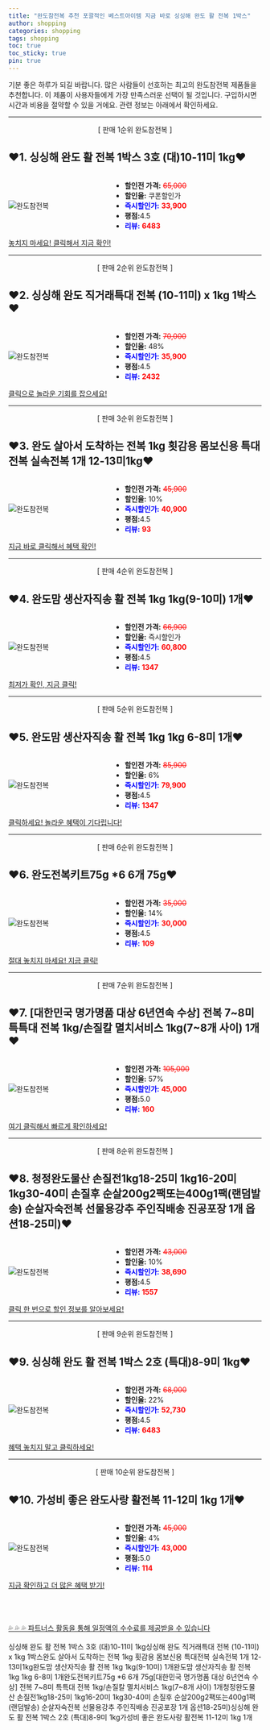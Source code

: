 ```yaml
---
title: "완도참전복 추천 포괄적인 베스트아이템 지금 바로 싱싱해 완도 활 전복 1박스"
author: shopping
categories: shopping
tags: shopping
toc: true
toc_sticky: true
pin: true
---
```

기분 좋은 하루가 되길 바랍니다. 많은 사람들이 선호하는 최고의 완도참전복 제품들을 추천합니다. 이 제품이 사용자들에게 가장 만족스러운 선택이 될 것입니다. 구입하시면 시간과 비용을 절약할 수 있을 거에요. 관련 정보는 아래에서 확인하세요.

---
<p class="toplist" style="margin: 0 auto; display: block; width: fit-content;">[ 판매 1순위 완도참전복 ]</p>

<h2><strong>❤️1. 싱싱해 완도 활 전복 1박스 3호 (대)10-11미 1kg❤️</strong></h2>

<div style="display: flex; align-items: center;">
    <div style="flex: 0.4;">
        <img src="https://thumbnail8.coupangcdn.com/thumbnails/remote/230x230ex/image/vendor_inventory/a623/895a57251cdf1cb9a46b8e5ecc821db28e55c3c247634571ee88a073d1e9.png" alt="완도참전복" style="max-width: 100%;">
    </div>
    <div style="flex: 0.6; margin-left: 10px;">
        <ul>
            <li><strong>할인전 가격:</strong> <del style="color: red;">65,000</del></li>
            <li><strong>할인율:</strong> 쿠폰할인가</li>
            <li><span style='color:blue'><strong>즉시할인가:</strong></span> <span style='color:red'><strong>33,900</strong></span></li>
            <li><strong>평점:</strong>4.5</li>
            <li><span style='color:blue'><strong>리뷰:</strong></span> <span style='color:red'><strong>6483</strong></span></li>
        </ul>
    </div>
</div>
<div class="center">
    <a href="https://selin100587.github.io?lptag=AF9450613&subid=githubio&pageKey=98733634&traceid=V0-153&itemId=302673103&vendorItemId=71351832341" class="myButton">
        놓치지 마세요! 클릭해서 지금 확인!
    </a>
</div>


---
<p class="toplist" style="margin: 0 auto; display: block; width: fit-content;">[ 판매 2순위 완도참전복 ]</p>

<h2><strong>❤️2. 싱싱해 완도 직거래특대 전복 (10-11미) x 1kg 1박스❤️</strong></h2>

<div style="display: flex; align-items: center;">
    <div style="flex: 0.4;">
        <img src="https://thumbnail7.coupangcdn.com/thumbnails/remote/230x230ex/image/vendor_inventory/502b/97bae6f7347f0af12b9eb71b1e8f6e87f601475526f068935b62990b1b58.jpg" alt="완도참전복" style="max-width: 100%;">
    </div>
    <div style="flex: 0.6; margin-left: 10px;">
        <ul>
            <li><strong>할인전 가격:</strong> <del style="color: red;">70,000</del></li>
            <li><strong>할인율:</strong> 48%</li>
            <li><span style='color:blue'><strong>즉시할인가:</strong></span> <span style='color:red'><strong>35,900</strong></span></li>
            <li><strong>평점:</strong>4.5</li>
            <li><span style='color:blue'><strong>리뷰:</strong></span> <span style='color:red'><strong>2432</strong></span></li>
        </ul>
    </div>
</div>
<div class="center">
    <a href="https://selin100587.github.io?lptag=AF9450613&subid=githubio&pageKey=7457668606&traceid=V0-153&itemId=19430968963&vendorItemId=3745622338" class="myButton">
        클릭으로 놀라운 기회를 잡으세요!
    </a>
</div>


---
<p class="toplist" style="margin: 0 auto; display: block; width: fit-content;">[ 판매 3순위 완도참전복 ]</p>

<h2><strong>❤️3. 완도 살아서 도착하는 전복 1kg 횟감용 몸보신용 특대전복 실속전복 1개 12-13미1kg❤️</strong></h2>

<div style="display: flex; align-items: center;">
    <div style="flex: 0.4;">
        <img src="https://thumbnail8.coupangcdn.com/thumbnails/remote/230x230ex/image/vendor_inventory/e289/d09a4d6aa173c0c8049dd7df0852c1b2884f4e74846ea568fa0d849bcca4.jpg" alt="완도참전복" style="max-width: 100%;">
    </div>
    <div style="flex: 0.6; margin-left: 10px;">
        <ul>
            <li><strong>할인전 가격:</strong> <del style="color: red;">45,900</del></li>
            <li><strong>할인율:</strong> 10%</li>
            <li><span style='color:blue'><strong>즉시할인가:</strong></span> <span style='color:red'><strong>40,900</strong></span></li>
            <li><strong>평점:</strong>4.5</li>
            <li><span style='color:blue'><strong>리뷰:</strong></span> <span style='color:red'><strong>93</strong></span></li>
        </ul>
    </div>
</div>
<div class="center">
    <a href="https://selin100587.github.io?lptag=AF9450613&subid=githubio&pageKey=7312448643&traceid=V0-153&itemId=20383981981&vendorItemId=85426276487" class="myButton">
        지금 바로 클릭해서 혜택 확인!
    </a>
</div>


---
<p class="toplist" style="margin: 0 auto; display: block; width: fit-content;">[ 판매 4순위 완도참전복 ]</p>

<h2><strong>❤️4. 완도맘 생산자직송 활 전복 1kg 1kg(9-10미) 1개❤️</strong></h2>

<div style="display: flex; align-items: center;">
    <div style="flex: 0.4;">
        <img src="https://thumbnail9.coupangcdn.com/thumbnails/remote/230x230ex/image/vendor_inventory/090f/aa205ba602fd46b29e4645e66c7f59302de199419c464e9c4562a9d73ded.jpg" alt="완도참전복" style="max-width: 100%;">
    </div>
    <div style="flex: 0.6; margin-left: 10px;">
        <ul>
            <li><strong>할인전 가격:</strong> <del style="color: red;">66,900</del></li>
            <li><strong>할인율:</strong> 즉시할인가</li>
            <li><span style='color:blue'><strong>즉시할인가:</strong></span> <span style='color:red'><strong>60,800</strong></span></li>
            <li><strong>평점:</strong>4.5</li>
            <li><span style='color:blue'><strong>리뷰:</strong></span> <span style='color:red'><strong>1347</strong></span></li>
        </ul>
    </div>
</div>
<div class="center">
    <a href="https://selin100587.github.io?lptag=AF9450613&subid=githubio&pageKey=140732703&traceid=V0-153&itemId=19792106637&vendorItemId=4004992416" class="myButton">
        최저가 확인, 지금 클릭!
    </a>
</div>


---
<p class="toplist" style="margin: 0 auto; display: block; width: fit-content;">[ 판매 5순위 완도참전복 ]</p>

<h2><strong>❤️5. 완도맘 생산자직송 활 전복 1kg 1kg 6-8미 1개❤️</strong></h2>

<div style="display: flex; align-items: center;">
    <div style="flex: 0.4;">
        <img src="https://thumbnail9.coupangcdn.com/thumbnails/remote/230x230ex/image/vendor_inventory/090f/aa205ba602fd46b29e4645e66c7f59302de199419c464e9c4562a9d73ded.jpg" alt="완도참전복" style="max-width: 100%;">
    </div>
    <div style="flex: 0.6; margin-left: 10px;">
        <ul>
            <li><strong>할인전 가격:</strong> <del style="color: red;">85,900</del></li>
            <li><strong>할인율:</strong> 6%</li>
            <li><span style='color:blue'><strong>즉시할인가:</strong></span> <span style='color:red'><strong>79,900</strong></span></li>
            <li><strong>평점:</strong>4.5</li>
            <li><span style='color:blue'><strong>리뷰:</strong></span> <span style='color:red'><strong>1347</strong></span></li>
        </ul>
    </div>
</div>
<div class="center">
    <a href="https://selin100587.github.io?lptag=AF9450613&subid=githubio&pageKey=140732703&traceid=V0-153&itemId=19792106533&vendorItemId=4004992404" class="myButton">
        클릭하세요! 놀라운 혜택이 기다립니다!
    </a>
</div>


---
<p class="toplist" style="margin: 0 auto; display: block; width: fit-content;">[ 판매 6순위 완도참전복 ]</p>

<h2><strong>❤️6. 완도전복키트75g *6 6개 75g❤️</strong></h2>

<div style="display: flex; align-items: center;">
    <div style="flex: 0.4;">
        <img src="https://thumbnail9.coupangcdn.com/thumbnails/remote/230x230ex/image/vendor_inventory/8937/eacaeecd24b862a0cc57cbb1220273e055b91bfb77f445e25934f2e5da3c.jpg" alt="완도참전복" style="max-width: 100%;">
    </div>
    <div style="flex: 0.6; margin-left: 10px;">
        <ul>
            <li><strong>할인전 가격:</strong> <del style="color: red;">35,000</del></li>
            <li><strong>할인율:</strong> 14%</li>
            <li><span style='color:blue'><strong>즉시할인가:</strong></span> <span style='color:red'><strong>30,000</strong></span></li>
            <li><strong>평점:</strong>4.5</li>
            <li><span style='color:blue'><strong>리뷰:</strong></span> <span style='color:red'><strong>109</strong></span></li>
        </ul>
    </div>
</div>
<div class="center">
    <a href="https://selin100587.github.io?lptag=AF9450613&subid=githubio&pageKey=2267569680&traceid=V0-153&itemId=3887574188&vendorItemId=88197068348" class="myButton">
        절대 놓치지 마세요! 지금 클릭!
    </a>
</div>


---
<p class="toplist" style="margin: 0 auto; display: block; width: fit-content;">[ 판매 7순위 완도참전복 ]</p>

<h2><strong>❤️7. [대한민국 명가명품 대상 6년연속 수상] 전복 7~8미 특특대 전복 1kg/손질칼 멸치서비스 1kg(7~8개 사이) 1개❤️</strong></h2>

<div style="display: flex; align-items: center;">
    <div style="flex: 0.4;">
        <img src="https://thumbnail7.coupangcdn.com/thumbnails/remote/230x230ex/image/vendor_inventory/f9c6/f7ab2876f6865504e037dcc2f405c6eb7ed84b5befa6dc5541f44523e25a.jpg" alt="완도참전복" style="max-width: 100%;">
    </div>
    <div style="flex: 0.6; margin-left: 10px;">
        <ul>
            <li><strong>할인전 가격:</strong> <del style="color: red;">105,000</del></li>
            <li><strong>할인율:</strong> 57%</li>
            <li><span style='color:blue'><strong>즉시할인가:</strong></span> <span style='color:red'><strong>45,000</strong></span></li>
            <li><strong>평점:</strong>5.0</li>
            <li><span style='color:blue'><strong>리뷰:</strong></span> <span style='color:red'><strong>160</strong></span></li>
        </ul>
    </div>
</div>
<div class="center">
    <a href="https://selin100587.github.io?lptag=AF9450613&subid=githubio&pageKey=7631265796&traceid=V0-153&itemId=20254542921&vendorItemId=83020441056" class="myButton">
        여기 클릭해서 빠르게 확인하세요!
    </a>
</div>


---
<p class="toplist" style="margin: 0 auto; display: block; width: fit-content;">[ 판매 8순위 완도참전복 ]</p>

<h2><strong>❤️8. 청정완도물산 손질전1kg18-25미 1kg16-20미 1kg30-40미 손질후 순살200g2팩또는400g1팩(랜덤발송) 순살자숙전복 선물용강추 주인직배송 진공포장 1개 옵션18-25미)❤️</strong></h2>

<div style="display: flex; align-items: center;">
    <div style="flex: 0.4;">
        <img src="https://thumbnail9.coupangcdn.com/thumbnails/remote/230x230ex/image/vendor_inventory/61d3/a4b7a510d5997cb872b183be77ffb7b2df396919e237c1f4a3e1a9393915.jpg" alt="완도참전복" style="max-width: 100%;">
    </div>
    <div style="flex: 0.6; margin-left: 10px;">
        <ul>
            <li><strong>할인전 가격:</strong> <del style="color: red;">43,000</del></li>
            <li><strong>할인율:</strong> 10%</li>
            <li><span style='color:blue'><strong>즉시할인가:</strong></span> <span style='color:red'><strong>38,690</strong></span></li>
            <li><strong>평점:</strong>4.5</li>
            <li><span style='color:blue'><strong>리뷰:</strong></span> <span style='color:red'><strong>1557</strong></span></li>
        </ul>
    </div>
</div>
<div class="center">
    <a href="https://selin100587.github.io?lptag=AF9450613&subid=githubio&pageKey=7856463485&traceid=V0-153&itemId=21427617534&vendorItemId=86901684429" class="myButton">
        클릭 한 번으로 할인 정보를 알아보세요!
    </a>
</div>


---
<p class="toplist" style="margin: 0 auto; display: block; width: fit-content;">[ 판매 9순위 완도참전복 ]</p>

<h2><strong>❤️9. 싱싱해 완도 활 전복 1박스 2호 (특대)8-9미 1kg❤️</strong></h2>

<div style="display: flex; align-items: center;">
    <div style="flex: 0.4;">
        <img src="https://thumbnail8.coupangcdn.com/thumbnails/remote/230x230ex/image/vendor_inventory/a623/895a57251cdf1cb9a46b8e5ecc821db28e55c3c247634571ee88a073d1e9.png" alt="완도참전복" style="max-width: 100%;">
    </div>
    <div style="flex: 0.6; margin-left: 10px;">
        <ul>
            <li><strong>할인전 가격:</strong> <del style="color: red;">68,000</del></li>
            <li><strong>할인율:</strong> 22%</li>
            <li><span style='color:blue'><strong>즉시할인가:</strong></span> <span style='color:red'><strong>52,730</strong></span></li>
            <li><strong>평점:</strong>4.5</li>
            <li><span style='color:blue'><strong>리뷰:</strong></span> <span style='color:red'><strong>6483</strong></span></li>
        </ul>
    </div>
</div>
<div class="center">
    <a href="https://selin100587.github.io?lptag=AF9450613&subid=githubio&pageKey=98733634&traceid=V0-153&itemId=19849686584&vendorItemId=71351832340" class="myButton">
        혜택 놓치지 말고 클릭하세요!
    </a>
</div>


---
<p class="toplist" style="margin: 0 auto; display: block; width: fit-content;">[ 판매 10순위 완도참전복 ]</p>

<h2><strong>❤️10. 가성비 좋은 완도사랑 활전복 11-12미 1kg 1개❤️</strong></h2>

<div style="display: flex; align-items: center;">
    <div style="flex: 0.4;">
        <img src="https://thumbnail7.coupangcdn.com/thumbnails/remote/230x230ex/image/vendor_inventory/cc99/2ebd9a875ee81e6cd28f7273982a7381af6aee8b269590f6912df2203466.jpg" alt="완도참전복" style="max-width: 100%;">
    </div>
    <div style="flex: 0.6; margin-left: 10px;">
        <ul>
            <li><strong>할인전 가격:</strong> <del style="color: red;">45,000</del></li>
            <li><strong>할인율:</strong> 4%</li>
            <li><span style='color:blue'><strong>즉시할인가:</strong></span> <span style='color:red'><strong>43,000</strong></span></li>
            <li><strong>평점:</strong>5.0</li>
            <li><span style='color:blue'><strong>리뷰:</strong></span> <span style='color:red'><strong>114</strong></span></li>
        </ul>
    </div>
</div>
<div class="center">
    <a href="https://selin100587.github.io?lptag=AF9450613&subid=githubio&pageKey=4389234694&traceid=V0-153&itemId=5199914950&vendorItemId=72509094114" class="myButton">
        지금 확인하고 더 많은 혜택 받기!
    </a>
</div>

<br><br><br>[💦 💦 💦 파트너스 활동을 통해 일정액의 수수료를 제공받을 수 있습니다](https://link.coupang.com/a/bcpT2c)<br><br>싱싱해 완도 활 전복 1박스 3호 (대)10-11미 1kg싱싱해 완도 직거래특대 전복 (10-11미) x 1kg 1박스완도 살아서 도착하는 전복 1kg 횟감용 몸보신용 특대전복 실속전복 1개 12-13미1kg완도맘 생산자직송 활 전복 1kg 1kg(9-10미) 1개완도맘 생산자직송 활 전복 1kg 1kg 6-8미 1개완도전복키트75g *6 6개 75g[대한민국 명가명품 대상 6년연속 수상] 전복 7~8미 특특대 전복 1kg/손질칼 멸치서비스 1kg(7~8개 사이) 1개청정완도물산 손질전1kg18-25미 1kg16-20미 1kg30-40미 손질후 순살200g2팩또는400g1팩(랜덤발송) 순살자숙전복 선물용강추 주인직배송 진공포장 1개 옵션18-25미)싱싱해 완도 활 전복 1박스 2호 (특대)8-9미 1kg가성비 좋은 완도사랑 활전복 11-12미 1kg 1개